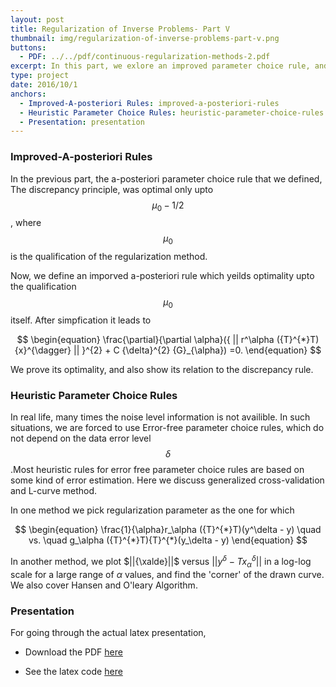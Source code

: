 ```yaml
---
layout: post
title: Regularization of Inverse Problems- Part V
thumbnail: img/regularization-of-inverse-problems-part-v.png
buttons:
  - PDF: ../../pdf/continuous-regularization-methods-2.pdf
excerpt: In this part, we exlore an improved parameter choice rule, and heuristic rules.
type: project
date: 2016/10/1
anchors:
  - Improved-A-posteriori Rules: improved-a-posteriori-rules
  - Heuristic Parameter Choice Rules: heuristic-parameter-choice-rules
  - Presentation: presentation
---
```


### Improved-A-posteriori Rules

In the previous part, the a-posteriori parameter choice rule that we defined, The discrepancy
principle, was optimal only upto $$ \mu_0 -1/2 $$, where $$ \mu_0 $$ is the qualification
of the regularization method.

Now, we define an imporved a-posteriori rule which yeilds optimality upto the qualification
$$ \mu_0 $$ itself. After simpfication it leads to

$$
\begin{equation}
\frac{\partial}{\partial \alpha}({ || r^\alpha ({T}^{*}T){x}^{\dagger} || }^{2} + C
{\delta}^{2} {G}_{\alpha}) =0.
\end{equation}
$$

We prove its optimality, and also show its relation to the discrepancy rule.

###  Heuristic Parameter Choice Rules

In real life, many times the noise level information is not availible. In such situations, we
are forced to use Error-free parameter choice rules, which do not depend on the data error
level $$ \delta $$.Most heuristic rules for error free parameter choice rules are based on
some kind of error estimation. Here we discuss generalized cross-validation and L-curve method.

In one method we pick regularization parameter as the one for which

$$
\begin{equation}
\frac{1}{\alpha}r_\alpha ({T}^{*}T)(y^\delta - y) \quad vs. \quad
g_\alpha ({T}^{*}T){T}^{*}(y_\delta - y)
\end{equation}
$$

In another method, we plot $||{\xalde}||$ versus $||{y^\delta - T {x}_{\alpha}^{\delta}}||$ in a log-log scale
for a large range of $\alpha$ values, and find the 'corner' of the drawn curve. We also cover
Hansen and O'leary Algorithm.

### Presentation

For going through the actual latex presentation,

* Download the PDF [here](../../pdf/continuous-regularization-methods-2.pdf)

* See the latex code [here](https://www.overleaf.com/read/xgwdynqkcqff)
